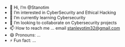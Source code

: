 - 👋 Hi, I’m @Stanotim
- 👀 I’m interested in CyberSecurity and Ethical Hacking
- 🌱 I’m currently learning Cybersecurity
- 💞️ I’m looking to collaborate on Cybersecurity projects
- 📫 How to reach me ... email stanleyotim32@gmail.com
- 😄 Pronouns: ...
- ⚡ Fun fact: ...

<!---
Stanotim/Stanotim is a ✨ special ✨ repository because its `README.md` (this file) appears on your GitHub profile.
You can click the Preview link to take a look at your changes.
--->
